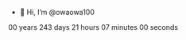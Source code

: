 - 👋 Hi, I’m @owaowa100

<div class="countup" id="countup1">
  <span class="timeel years">00</span>
  <span class="timeel timeRefYears">years</span>
  <span class="timeel days">243</span>
  <span class="timeel timeRefDays">days</span>
  <span class="timeel hours">21</span>
  <span class="timeel timeRefHours">hours</span>
  <span class="timeel minutes">07</span>
  <span class="timeel timeRefMinutes">minutes</span>
  <span class="timeel seconds">00</span>
  <span class="timeel timeRefSeconds">seconds</span>
</div>

